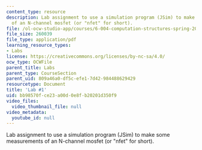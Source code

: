 ```yaml
---
content_type: resource
description: Lab assignment to use a simulation program (JSim) to make some measurements
  of an N-channel mosfet (or "nfet" for short).
file: /ol-ocw-studio-app/courses/6-004-computation-structures-spring-2009/bb98570fce23a00d0e8fb20201d350f9_MIT6_004s09_lab01.pdf
file_size: 260039
file_type: application/pdf
learning_resource_types:
- Labs
license: https://creativecommons.org/licenses/by-nc-sa/4.0/
ocw_type: OCWFile
parent_title: Labs
parent_type: CourseSection
parent_uid: 809a46a0-df5c-efe1-7d42-984488629429
resourcetype: Document
title: 'Lab #1'
uid: bb98570f-ce23-a00d-0e8f-b20201d350f9
video_files:
  video_thumbnail_file: null
video_metadata:
  youtube_id: null
---
```

Lab assignment to use a simulation program (JSim) to make some measurements of an N-channel mosfet (or "nfet" for short).